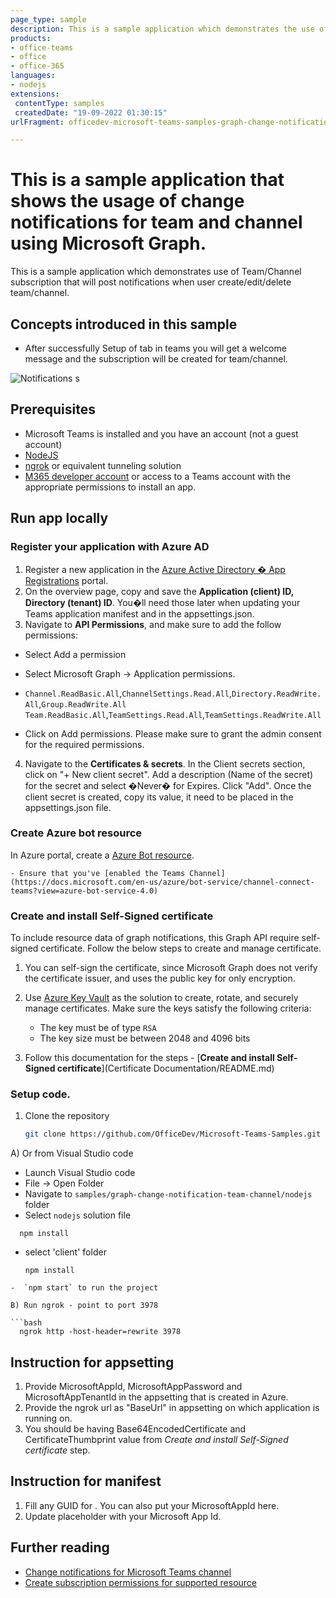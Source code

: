 ```yaml
---
page_type: sample
description: This is a sample application which demonstrates the use of team/Channel subscription that will post notifications when user create/edit/delete team/channel.
products:
- office-teams
- office
- office-365
languages:
- nodejs
extensions: 
 contentType: samples
 createdDate: "19-09-2022 01:30:15"
urlFragment: officedev-microsoft-teams-samples-graph-change-notification-team-channel

---
```


# This is a sample application that shows the usage of change notifications for team and channel using Microsoft Graph.

This is a sample application which demonstrates use of Team/Channel subscription that will post notifications when user create/edit/delete team/channel.

## Concepts introduced in this sample
- After successfully Setup of tab in teams you will get a welcome message and the subscription will be created for team/channel.

![Notifications](nodejs/Images/ChangeNotifications.gif)
s
## Prerequisites

- Microsoft Teams is installed and you have an account (not a guest account)
-  [NodeJS](https://nodejs.org/en/)
-  [ngrok](https://ngrok.com/) or equivalent tunneling solution
-  [M365 developer account](https://docs.microsoft.com/en-us/microsoftteams/platform/concepts/build-and-test/prepare-your-o365-tenant) or access to a Teams account with the appropriate permissions to install an app.

## Run app locally

### Register your application with Azure AD

1. Register a new application in the [Azure Active Directory � App Registrations](https://go.microsoft.com/fwlink/?linkid=2083908) portal.
2. On the overview page, copy and save the **Application (client) ID, Directory (tenant) ID**. You�ll need those later when updating your Teams application manifest and in the appsettings.json.
3. Navigate to **API Permissions**, and make sure to add the follow permissions:
-   Select Add a permission
-   Select Microsoft Graph -> Application permissions.
   - `Channel.ReadBasic.All`,`ChannelSettings.Read.All`,`Directory.ReadWrite.All`,`Group.ReadWrite.All`
    `Team.ReadBasic.All`,`TeamSettings.Read.All`,`TeamSettings.ReadWrite.All`

-   Click on Add permissions. Please make sure to grant the admin consent for the required permissions.

4.  Navigate to the **Certificates & secrets**. In the Client secrets section, click on "+ New client secret". Add a description (Name of the secret) for the secret and select �Never� for Expires. Click "Add". Once the client secret is created, copy its value, it need to be placed in the appsettings.json file.

### Create Azure bot resource

In Azure portal, create a [Azure Bot resource](https://docs.microsoft.com/en-us/azure/bot-service/bot-builder-authentication?view=azure-bot-service-4.0&tabs=csharp%2Caadv2).

    - Ensure that you've [enabled the Teams Channel](https://docs.microsoft.com/en-us/azure/bot-service/channel-connect-teams?view=azure-bot-service-4.0)

### Create and install Self-Signed certificate

To include resource data of graph notifications, this Graph API require self-signed certificate. Follow the below steps to create and manage certificate.

1. You can self-sign the certificate, since Microsoft Graph does not verify the certificate issuer, and uses the public key for only encryption.

2. Use [Azure Key Vault](https://docs.microsoft.com/en-us/azure/key-vault/key-vault-whatis) as the solution to create, rotate, and securely manage certificates. Make sure the keys satisfy the following criteria:

    - The key must be of type `RSA`
    - The key size must be between 2048 and 4096 bits

3. Follow this documentation for the steps - [**Create and install Self-Signed certificate**](Certificate Documentation/README.md)


### Setup code.
1) Clone the repository

    ```bash
    git clone https://github.com/OfficeDev/Microsoft-Teams-Samples.git
    ```

  A) Or from Visual Studio code

  - Launch Visual Studio code
  - File -> Open Folder
  - Navigate to `samples/graph-change-notification-team-channel/nodejs` folder
  - Select `nodejs` solution file
   ```Install node modules
     npm install
   ``` 
   - select 'client' folder
     ```Install node modules
     npm install
   ``` 
  -  `npm start` to run the project

  B) Run ngrok - point to port 3978

   ```bash
     ngrok http -host-header=rewrite 3978
   ```  

## Instruction for appsetting
1. Provide MicrosoftAppId, MicrosoftAppPassword and MicrosoftAppTenantId in the appsetting that is created in Azure.
2. Provide the ngrok url as  "BaseUrl" in appsetting on which application is running on.
3. You should be having Base64EncodedCertificate and CertificateThumbprint value from *Create and install Self-Signed certificate* step.

## Instruction for manifest
1. Fill any GUID for <APP-ID>. You can also put your MicrosoftAppId here.
2. Update <MICROSOFT-APP-ID> placeholder with your Microsoft App Id.
 
## Further reading
- [Change notifications for Microsoft Teams channel](https://docs.microsoft.com/en-us/graph/teams-changenotifications-team-and-channel)
- [Create subscription permissions for supported resource](https://docs.microsoft.com/en-us/graph/api/subscription-post-subscriptions?view=graph-rest-1.0&tabs=http#team-channel-and-chat)

